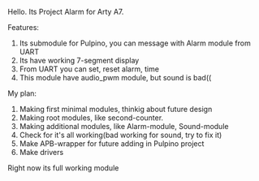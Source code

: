 Hello. Its Project Alarm for Arty A7.

Features:
1. Its submodule for Pulpino, you can message with Alarm module from UART
2. Its have working 7-segment display
3. From UART you can set, reset alarm, time
4. This module have audio_pwm module, but sound is bad((



My plan:

1. Making first minimal modules, thinkig about future design
2. Making root modules, like second-counter.
3. Making additional modules, like Alarm-module, Sound-module
4. Check for it's all working(bad working for sound, try to fix it) 
5. Make APB-wrapper for future adding in Pulpino project
6. Make drivers

Right now its full working module
